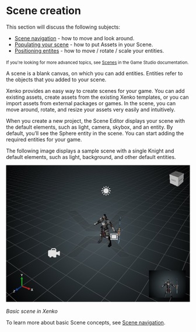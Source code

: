 # Scene creation

This section will discuss the following subjects:

* [Scene navigation](scene-navigation.md) - how to move and look around.
* [Populating your scene](populating-your-scene.md) - how to put Assets in your Scene.
* [Positioning entites](positioning-entities.md) - how to move / rotate / scale your entities.

<small>If you're looking for more advanced topics, see [Scenes](/manual/game-studio/scenes.md) in the Game Studio documentation.</small>

A scene is a blank canvas, on which you can add entities. Entities refer to the objects that you added to your scene. 

Xenko provides an easy way to create scenes for your game. You can add existing assets, create assets from the existing Xenko templates, or you can import assets from external packages or games. In the scene, you can move around, rotate, and resize your assets very easily and intuitively.

When you create a new project, the Scene Editor displays your scene with the default elements, such as light, camera, skybox, and an entity. By default, you’ll see the Sphere entity in the scene. You can start adding the required entities for your game.

The following image displays a sample scene with a single Knight and default elements, such as light, background, and other default entities.

   ![Basic scene in Xenko](media/scene-creation-basic-scene-in-xenko.png)

   _Basic scene in Xenko_

To learn more about basic Scene concepts, see [Scene navigation](scene-navigation.md).
